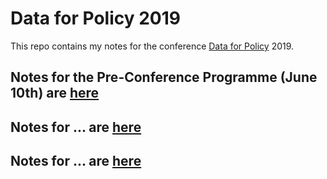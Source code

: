 # Data for Policy 2019

This repo contains my notes for the conference [Data for Policy](http://dataforpolicy.org/) 2019.

## Notes for the Pre-Conference Programme (June 10th) are [here](workshops.md)

## Notes for ... are [here](tuesday.md)

## Notes for ... are [here](wednesday.md)
